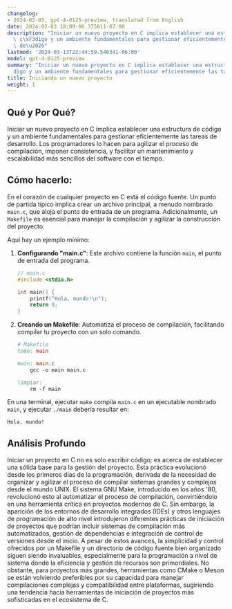 ```yaml
---
changelog:
- 2024-02-03, gpt-4-0125-preview, translated from English
date: 2024-02-03 18:09:00.375811-07:00
description: "Iniciar un nuevo proyecto en C implica establecer una estructura de\
  \ c\xF3digo y un ambiente fundamentales para gestionar eficientemente las tareas\
  \ de\u2026"
lastmod: '2024-03-13T22:44:59.546341-06:00'
model: gpt-4-0125-preview
summary: "Iniciar un nuevo proyecto en C implica establecer una estructura de c\xF3\
  digo y un ambiente fundamentales para gestionar eficientemente las tareas de desarrollo."
title: Iniciando un nuevo proyecto
weight: 1
---
```


## Qué y Por Qué?

Iniciar un nuevo proyecto en C implica establecer una estructura de código y un ambiente fundamentales para gestionar eficientemente las tareas de desarrollo. Los programadores lo hacen para agilizar el proceso de compilación, imponer consistencia, y facilitar un mantenimiento y escalabilidad más sencillos del software con el tiempo.

## Cómo hacerlo:

En el corazón de cualquier proyecto en C está el código fuente. Un punto de partida típico implica crear un archivo principal, a menudo nombrado `main.c`, que aloja el punto de entrada de un programa. Adicionalmente, un `Makefile` es esencial para manejar la compilación y agilizar la construcción del proyecto.

Aquí hay un ejemplo mínimo:

1. **Configurando "main.c"**: Este archivo contiene la función `main`, el punto de entrada del programa.

    ```c
    // main.c
    #include <stdio.h>

    int main() {
        printf("Hola, mundo!\n");
        return 0;
    }
    ```

2. **Creando un Makefile**: Automatiza el proceso de compilación, facilitando compilar tu proyecto con un solo comando.

    ```makefile
    # Makefile
    todo: main

    main: main.c
        gcc -o main main.c

    limpiar:
        rm -f main
    ```

En una terminal, ejecutar `make` compila `main.c` en un ejecutable nombrado `main`, y ejecutar `./main` debería resultar en:
```
Hola, mundo!
```

## Análisis Profundo

Iniciar un proyecto en C no es solo escribir código; es acerca de establecer una sólida base para la gestión del proyecto. Esta práctica evolucionó desde los primeros días de la programación, derivada de la necesidad de organizar y agilizar el proceso de compilar sistemas grandes y complejos desde el mundo UNIX. El sistema GNU Make, introducido en los años '80, revolucionó esto al automatizar el proceso de compilación, convirtiéndolo en una herramienta crítica en proyectos modernos de C. Sin embargo, la aparición de los entornos de desarrollo integrados (IDEs) y otros lenguajes de programación de alto nivel introdujeron diferentes prácticas de iniciación de proyectos que podrían incluir sistemas de compilación más automatizados, gestión de dependencias e integración de control de versiones desde el inicio. A pesar de estos avances, la simplicidad y control ofrecidos por un Makefile y un directorio de código fuente bien organizado siguen siendo invaluables, especialmente para la programación a nivel de sistema donde la eficiencia y gestión de recursos son primordiales. No obstante, para proyectos más grandes, herramientas como CMake o Meson se están volviendo preferibles por su capacidad para manejar compilaciones complejas y compatibilidad entre plataformas, sugiriendo una tendencia hacia herramientas de iniciación de proyectos más sofisticadas en el ecosistema de C.
